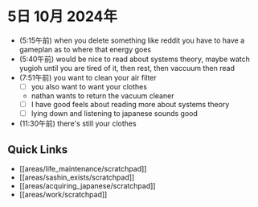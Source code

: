 # 5日 10月 2024年
- (5:15午前) when you delete something like reddit you have to have a gameplan as to where that energy goes
- (5:40午前) would be nice to read about systems theory, maybe watch yugioh until you are tired of it, then rest, then vaccuum then read
- (7:51午前) you want to clean your air filter
  - [ ] you also want to want your clothes
  - nathan wants to return the vacuum cleaner
  - [ ] I have good feels about reading more about systems theory
  - [ ] lying down and listening to japanese sounds good
- (11:30午前) there's still your clothes


 



## Quick Links
- [[areas/life_maintenance/scratchpad]]
- [[areas/sashin_exists/scratchpad]]
- [[areas/acquiring_japanese/scratchpad]]
- [[areas/work/scratchpad]]
